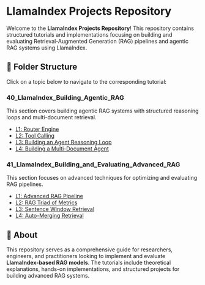 # LlamaIndex Projects Repository

Welcome to the **LlamaIndex Projects Repository**! This repository contains structured tutorials and implementations focusing on building and evaluating Retrieval-Augmented Generation (RAG) pipelines and agentic RAG systems using LlamaIndex.

## 📂 Folder Structure
Click on a topic below to navigate to the corresponding tutorial:

### **40_LlamaIndex_Building_Agentic_RAG**
This section covers building agentic RAG systems with structured reasoning loops and multi-document retrieval.
- [L1: Router Engine](./40_LlamaIndex_Building_Agentic_RAG/L1/L1_Router_Engine.ipynb)
- [L2: Tool Calling](./40_LlamaIndex_Building_Agentic_RAG/L2/L2_Tool_Calling.ipynb)
- [L3: Building an Agent Reasoning Loop](./40_LlamaIndex_Building_Agentic_RAG/L3/L3_Building_an_Agent_Reasoning_Loop.ipynb)
- [L4: Building a Multi-Document Agent](./40_LlamaIndex_Building_Agentic_RAG/L4/L4_Building_a_Multi-Document_Agent.ipynb)

### **41_LlamaIndex_Building_and_Evaluating_Advanced_RAG**
This section focuses on advanced techniques for optimizing and evaluating RAG pipelines.
- [L1: Advanced RAG Pipeline](./41_LlamaIndex_Building_and_Evaluating_Advanced_RAG/L1/L1-Advanced_RAG_Pipeline.ipynb)
- [L2: RAG Triad of Metrics](./41_LlamaIndex_Building_and_Evaluating_Advanced_RAG/L2/L2-RAG_Triad_of_metrics.ipynb)
- [L3: Sentence Window Retrieval](./41_LlamaIndex_Building_and_Evaluating_Advanced_RAG/L3/L3-Sentence_window_retrieval.ipynb)
- [L4: Auto-Merging Retrieval](./41_LlamaIndex_Building_and_Evaluating_Advanced_RAG/L4/L4-Auto-merging_Retrieval.ipynb)

## 📌 About
This repository serves as a comprehensive guide for researchers, engineers, and practitioners looking to implement and evaluate **LlamaIndex-based RAG models**. The tutorials include theoretical explanations, hands-on implementations, and structured projects for building advanced RAG systems.